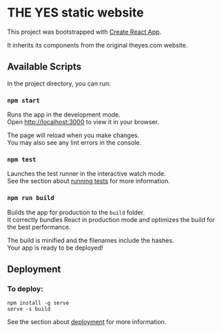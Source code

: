 # THE YES static website

This project was bootstrapped with [Create React App](https://github.com/facebook/create-react-app).

It inherits its components from the original theyes.com website.

## Available Scripts

In the project directory, you can run:

### `npm start`

Runs the app in the development mode.\
Open [http://localhost:3000](http://localhost:3000) to view it in your browser.

The page will reload when you make changes.\
You may also see any lint errors in the console.

### `npm test`

Launches the test runner in the interactive watch mode.\
See the section about [running tests](https://facebook.github.io/create-react-app/docs/running-tests) for more information.

### `npm run build`

Builds the app for production to the `build` folder.\
It correctly bundles React in production mode and optimizes the build for the best performance.

The build is minified and the filenames include the hashes.\
Your app is ready to be deployed!

## Deployment

### To deploy:

```
npm install -g serve
serve -s build
```

See the section about [deployment](https://facebook.github.io/create-react-app/docs/deployment) for more information.
